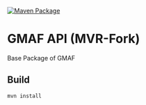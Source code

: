 [![Maven Package](https://github.com/marquies/gmaf-mvr-api/actions/workflows/maven-publish.yml/badge.svg)](https://github.com/marquies/gmaf-mvr-api/actions/workflows/maven-publish.yml)
# GMAF API (MVR-Fork)

Base Package of GMAF

## Build

```
mvn install
```
